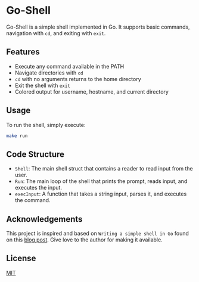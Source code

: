 # Go-Shell

Go-Shell is a simple shell implemented in Go. It supports basic commands, navigation with `cd`, and exiting with `exit`.

## Features

- Execute any command available in the PATH
- Navigate directories with `cd`
- `cd` with no arguments returns to the home directory
- Exit the shell with `exit`
- Colored output for username, hostname, and current directory

## Usage

To run the shell, simply execute:

```bash
make run
```

## Code Structure

- `Shell`: The main shell struct that contains a reader to read input from the user.
- `Run`: The main loop of the shell that prints the prompt, reads input, and executes the input.
- `execInput`: A function that takes a string input, parses it, and executes the command.

## Acknowledgements

This project is inspired and based on `Writing a simple shell in Go` found on this [blog post](https://blog.init-io.net/post/2018/07-01-go-unix-shell/). Give love to the author for making it available.

## License

[MIT](https://choosealicense.com/licenses/mit/)